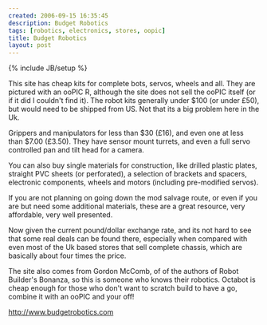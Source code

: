 ```yaml
---
created: 2006-09-15 16:35:45
description: Budget Robotics
tags: [robotics, electronics, stores, oopic]
title: Budget Robotics
layout: post
---
```

{% include JB/setup %}

This site has cheap kits for complete bots, servos, wheels and all. They are pictured with an ooPIC R, although the site does not sell the ooPIC itself (or if it did I couldn't find it). The robot kits generally under $100 (or under £50), but would need to be shipped from US. Not that its a big problem here in the Uk.

Grippers and manipulators for less than $30 (£16), and even one at less than $7.00 (£3.50). They have sensor mount turrets, and even a full servo controlled pan and tilt head for a camera.

You can also buy single materials for construction, like drilled plastic plates, straight PVC sheets (or perforated), a selection of brackets and spacers, electronic components, wheels and motors (including pre-modified servos).

If you are not planning on going down the mod salvage route, or even if you are but need some additional materials, these are a great resource, very affordable, very well presented.

Now given the current pound/dollar exchange rate, and its not hard to see that some real deals can be found there, especially when compared with even most of the Uk based stores that sell complete chassis, which are basically about four times the price.

The site also comes from Gordon McComb, of of the authors of Robot Builder's Bonanza, so this is someone who knows their robotics. Octabot is cheap enough for those who don't want to scratch build to have a go, combine it with an ooPIC and your off!

<http://www.budgetrobotics.com>
